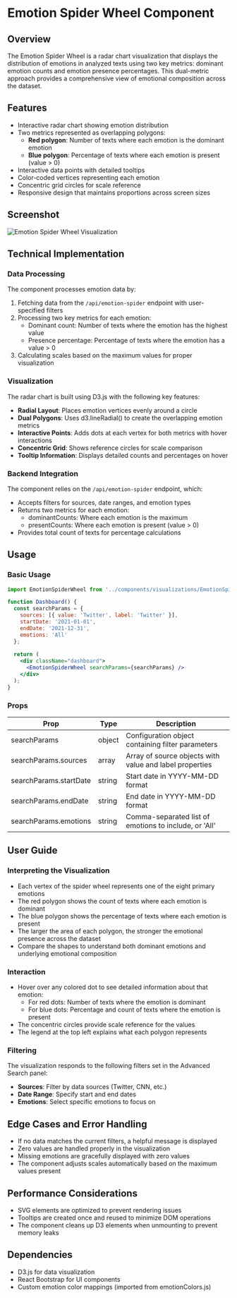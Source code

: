 # Emotion Spider Wheel Component

## Overview
The Emotion Spider Wheel is a radar chart visualization that displays the distribution of emotions in analyzed texts using two key metrics: dominant emotion counts and emotion presence percentages. This dual-metric approach provides a comprehensive view of emotional composition across the dataset.

## Features
- Interactive radar chart showing emotion distribution
- Two metrics represented as overlapping polygons:
  - **Red polygon**: Number of texts where each emotion is the dominant emotion
  - **Blue polygon**: Percentage of texts where each emotion is present (value > 0)
- Interactive data points with detailed tooltips
- Color-coded vertices representing each emotion
- Concentric grid circles for scale reference
- Responsive design that maintains proportions across screen sizes

## Screenshot
![Emotion Spider Wheel Visualization](../screenshots/emotion-spider-wheel.png)

## Technical Implementation

### Data Processing
The component processes emotion data by:
1. Fetching data from the `/api/emotion-spider` endpoint with user-specified filters
2. Processing two key metrics for each emotion:
   - Dominant count: Number of texts where the emotion has the highest value
   - Presence percentage: Percentage of texts where the emotion has a value > 0
3. Calculating scales based on the maximum values for proper visualization

### Visualization
The radar chart is built using D3.js with the following key features:
- **Radial Layout**: Places emotion vertices evenly around a circle
- **Dual Polygons**: Uses d3.lineRadial() to create the overlapping emotion metrics
- **Interactive Points**: Adds dots at each vertex for both metrics with hover interactions
- **Concentric Grid**: Shows reference circles for scale comparison
- **Tooltip Information**: Displays detailed counts and percentages on hover

### Backend Integration
The component relies on the `/api/emotion-spider` endpoint, which:
- Accepts filters for sources, date ranges, and emotion types
- Returns two metrics for each emotion:
  - dominantCounts: Where each emotion is the maximum
  - presentCounts: Where each emotion is present (value > 0)
- Provides total count of texts for percentage calculations

## Usage

### Basic Usage
```jsx
import EmotionSpiderWheel from '../components/visualizations/EmotionSpiderWheel';

function Dashboard() {
  const searchParams = {
    sources: [{ value: 'Twitter', label: 'Twitter' }],
    startDate: '2021-01-01',
    endDate: '2021-12-31',
    emotions: 'All'
  };
  
  return (
    <div className="dashboard">
      <EmotionSpiderWheel searchParams={searchParams} />
    </div>
  );
}
```

### Props
| Prop | Type | Description |
|------|------|-------------|
| searchParams | object | Configuration object containing filter parameters |
| searchParams.sources | array | Array of source objects with value and label properties |
| searchParams.startDate | string | Start date in YYYY-MM-DD format |
| searchParams.endDate | string | End date in YYYY-MM-DD format |
| searchParams.emotions | string | Comma-separated list of emotions to include, or 'All' |

## User Guide

### Interpreting the Visualization
- Each vertex of the spider wheel represents one of the eight primary emotions
- The red polygon shows the count of texts where each emotion is dominant
- The blue polygon shows the percentage of texts where each emotion is present
- The larger the area of each polygon, the stronger the emotional presence across the dataset
- Compare the shapes to understand both dominant emotions and underlying emotional composition

### Interaction
- Hover over any colored dot to see detailed information about that emotion:
  - For red dots: Number of texts where the emotion is dominant
  - For blue dots: Percentage and count of texts where the emotion is present
- The concentric circles provide scale reference for the values
- The legend at the top left explains what each polygon represents

### Filtering
The visualization responds to the following filters set in the Advanced Search panel:
- **Sources**: Filter by data sources (Twitter, CNN, etc.)
- **Date Range**: Specify start and end dates
- **Emotions**: Select specific emotions to focus on

## Edge Cases and Error Handling
- If no data matches the current filters, a helpful message is displayed
- Zero values are handled properly in the visualization
- Missing emotions are gracefully displayed with zero values
- The component adjusts scales automatically based on the maximum values present

## Performance Considerations
- SVG elements are optimized to prevent rendering issues
- Tooltips are created once and reused to minimize DOM operations
- The component cleans up D3 elements when unmounting to prevent memory leaks

## Dependencies
- D3.js for data visualization
- React Bootstrap for UI components
- Custom emotion color mappings (imported from emotionColors.js) 